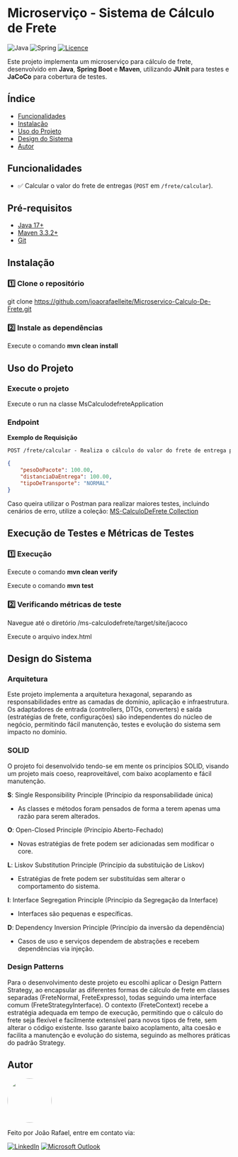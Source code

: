 # Microserviço - Sistema de Cálculo de Frete

![Java](https://img.shields.io/badge/java-%23ED8B00.svg?style=for-the-badge&logo=openjdk&logoColor=white)
![Spring](https://img.shields.io/badge/spring-%236DB33F.svg?style=for-the-badge&logo=spring&logoColor=white)
[![Licence](https://img.shields.io/github/license/Ileriayo/markdown-badges?style=for-the-badge)](./LICENSE)

Este projeto implementa um microserviço para cálculo de frete, desenvolvido em **Java**, **Spring Boot** e **Maven**, utilizando **JUnit** para testes e **JaCoCo** para cobertura de testes.

## Índice
- [Funcionalidades](#funcionalidades)
- [Instalação](#instalação)
- [Uso do Projeto](#uso-do-projeto)
- [Design do Sistema](#design-do-sistema)
- [Autor](#autor)

## Funcionalidades

- ✅ Calcular o valor do frete de entregas (`POST` em `/frete/calcular`).

## Pré-requisitos
- [Java 17+](https://docs.oracle.com/en/java/javase/24/)
- [Maven 3.3.2+](https://maven.apache.org/guides/index.html)
- [Git](https://git-scm.com/doc)
  
## Instalação

### 1️⃣ Clone o repositório
git clone https://github.com/joaorafaelleite/Microservico-Calculo-De-Frete.git

### 2️⃣ Instale as dependências
Execute o comando **mvn clean install**

## Uso do Projeto

### Execute o projeto
Execute o run na classe MsCalculodefreteApplication

### Endpoint

**Exemplo de Requisição**
```markdown
POST /frete/calcular - Realiza o cálculo do valor do frete de entrega para o tipo de transporte selecionado
```
```json
{
    "pesoDoPacote": 100.00,
    "distanciaDaEntrega": 100.00,
    "tipoDeTransporte": "NORMAL"
}
```
Caso queira utilizar o Postman para realizar maiores testes, incluindo cenários de erro, utilize a coleção:
[MS-CalculoDeFrete Collection](https://www.postman.com/joaorafaelleite/workspace/ms-calculodefrete/collection/26395023-70a56168-8b96-4523-b00e-99153bf6ce70?action=share&source=copy-link&creator=26395023)


## Execução de Testes e Métricas de Testes

### 1️⃣ Execução
Execute o comando **mvn clean verify**

Execute o comando **mvn test**

### 2️⃣ Verificando métricas de teste
Navegue até o diretório /ms-calculodefrete/target/site/jacoco

Execute o arquivo index.html

## Design do Sistema
### Arquitetura
Este projeto implementa a arquitetura hexagonal, separando as responsabilidades entre as camadas de domínio, aplicação e infraestrutura. Os adaptadores de entrada (controllers, DTOs, converters) e saída (estratégias de frete, configurações) são independentes do núcleo de negócio, permitindo fácil manutenção, testes e evolução do sistema sem impacto no domínio.

### SOLID
O projeto foi desenvolvido tendo-se em mente os princípios SOLID, visando um projeto mais coeso, reaproveitável, com baixo acoplamento e fácil manutenção.

**S**: Single Responsibility Principle (Princípio da responsabilidade única)
  - As classes e métodos foram pensados de forma a terem apenas uma razão para serem alterados.

**O**: Open-Closed Principle (Princípio Aberto-Fechado)
  - Novas estratégias de frete podem ser adicionadas sem modificar o core.

**L**: Liskov Substitution Principle (Princípio da substituição de Liskov)
  - Estratégias de frete podem ser substituídas sem alterar o comportamento do sistema.

**I**: Interface Segregation Principle (Princípio da Segregação da Interface)
  - Interfaces são pequenas e específicas.

**D**: Dependency Inversion Principle (Princípio da inversão da dependência)
  - Casos de uso e serviços dependem de abstrações e recebem dependências via injeção.

### Design Patterns
Para o desenvolvimento deste projeto eu escolhi aplicar o Design Pattern Strategy, ao encapsular as diferentes formas de cálculo de frete em classes separadas (FreteNormal, FreteExpresso), todas seguindo uma interface comum (FreteStrategyInterface). O contexto (FreteContext) recebe a estratégia adequada em tempo de execução, permitindo que o cálculo do frete seja flexível e facilmente extensível para novos tipos de frete, sem alterar o código existente. Isso garante baixo acoplamento, alta coesão e facilita a manutenção e evolução do sistema, seguindo as melhores práticas do padrão Strategy.

## Autor

<img style="border-radius: 50%;" src="https://avatars.githubusercontent.com/u/112492208?s=400&u=d9c75b76dd2b8ebed82d5b37ac031c6da8600948&v=4" width="100px;" alt=""/>

Feito por João Rafael, entre em contato via:

[![LinkedIn](https://img.shields.io/badge/LinkedIn-0077B5?style=for-the-badge&logo=linkedin&logoColor=white)](https://www.linkedin.com/in/joao-rafael-leite/)
[![Microsoft Outlook](https://img.shields.io/badge/Microsoft_Outlook-0078D4?style=for-the-badge&logo=microsoft-outlook&logoColor=whitem)](mailto:joaorafael.leite@hotmail.com)
